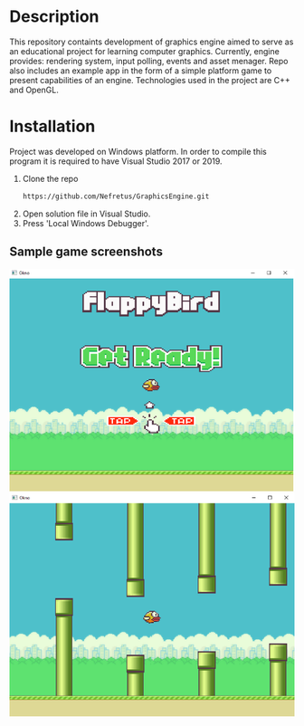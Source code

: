 # Description
This repository containts development of graphics engine aimed to serve as an educational project for learning computer graphics. Currently, engine provides: 
rendering system, input polling, events and asset menager. Repo also includes an example app in the form of a simple platform game to present capabilities of 
an engine. Technologies used in the project are C++ and OpenGL.

# Installation
Project was developed on Windows platform. In order to compile this program it is required to have Visual Studio 2017 or 2019.
1. Clone the repo
   ```sh
   https://github.com/Nefretus/GraphicsEngine.git
   ```
2. Open solution file in Visual Studio.
3. Press 'Local Windows Debugger'.

## Sample game screenshots
![](Resources/images/scr1.png)
![](Resources/images/scr2.png)

